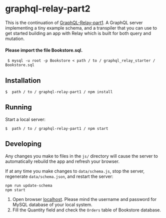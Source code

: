 # graphql-relay-part2

This is the continuation of [GraphQL-Relay-part1](https://github.com/akhilaudable/graphql-relay-part1). A GraphQL server implementing a tiny example schema, and a transpiler that you can use to get started building an app with Relay which is built for both query and mutation. 

#### Please import the file Bookstore.sql. 
``` $ mysql -u root -p Bookstore < path / to / graphql_relay_starter / Bookstore.sql```

## Installation

```
$  path / to / graphql-relay-part1 / npm install
```
## Running

Start a local server:

``` 
$  path / to / graphql-relay-part1 / npm start
```

## Developing

Any changes you make to files in the `js/` directory will cause the server to
automatically rebuild the app and refresh your browser.

If at any time you make changes to `data/schema.js`, stop the server,
regenerate `data/schema.json`, and restart the server:

```
npm run update-schema
npm start
```

1. Open browser [localhost](http://localhost:3000/). Please mind the username and password for MySQL database of your local system.
2. Fill the Quantity field and check the ```Orders``` table of Bookstore database.  
